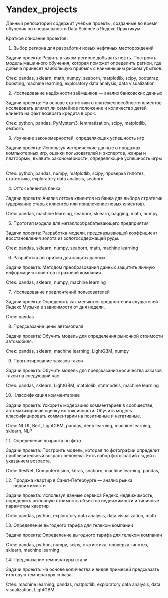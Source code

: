 # Yandex_projects

Данный репозиторий содержит учебые проекты, созданные во время обучения по специальности Data Science в Яндекс.Практикум

Краткое описание проектов:
1. Выбор региона для разработки новых нефтяных месторождений

Задачи проекта: Решить в каком регионе добывать нефть. Построить модель машинного обучения, которая поможет определить регион, где добыча принесет наибольшую прибыль с наименьшим риском убытков.

Стек: pandas, sklearn, math, numpy, seaborn, matplotlib, scipy, bootstrap, boosting, machine learning, exploratory data analysis, data visualization

2. Исследование надёжности заёмщиков — анализ банковских данных

Задачи проекта: На основе статистики о платёжеспособности клиентов исследовать влияет ли семейное положение и количество детей клиента на факт возврата кредита в срок.

Стек: python, pandas, PyMystem3, lemmatization, scipy, matplotlib, seaborn.

3. Изучение закономерностей, определяющих успешность игр

Задачи проекта: Используя исторические данные о продажах компьютерных игр, оценки пользователей и экспертов, жанры и платформы, выявить закономерности, определяющие успешность игры .

Стек: python, pandas, numpy, matplotlib, scipy, проверка гипотез,  статистика, exploratory data analysis, seaborn.

4. Отток клиентов банка

Задачи проекта: Анализ оттока клиентов из банка для выбора стратегии (удержание старых клиентов или привлечение новых клиентов).

Стек: pandas, machine learning, seaborn, sklearn, bagging, math, numpy.

5. Прототип модели для металлообрабатывающего предприятия

Задачи проекта: Разработка модели, предсказывающей коэффициент восстановления золота из золотосодержащей руды.

Стек: pandas, sklearn, numpy, seaborn, math, machine learning

6. Разработка алгоритма для защиты данных

Задачи проекта: Методом преобразования данных защитить личную информацию клиентов страховой компании. 

Стек: pandas, sklearn, numpy, machine learning

7. Исследование предпочтений пользователей

Задачи проекта: Определить как меняются предпочтения слушателей Яндекс.Музыки в зависимости от дня недели.

Стек: pandas

8. Предсказание цены автомобиля

Задачи проекта: Обучить модель для определения рыночной стоимости автомобиля.

Стек: pandas, sklearn, machine learning, LightGBM, numpy

9. Прогнозирование заказов такси

Задачи проекта: Обучить модель для предсказания количества заказов такси на следующий час.

Стек: pandas, sklearn, LightGBM, matplolib, statmodels, machine learning

10. Классификация комментариев

Задачи проекта: Ускорить модерацию комментариев в сообществе, автоматизировав оценку их токсичности. Обучить модель классифицировать комментарии на позитивные и негативные.

Стек: NLTK, Bert, LightGBM, pandas, deep learning, machine learning, sklearn, NLP

11. Определение возраста по фото

Задачи проекта: Построить модель, которая по фотографии определит приблизительный возраст человека. Есть набор фотографий людей с указанием возраста.	

Стек: ResNet, ComputerVision, keras, seaborn, machine learning, pandas, 

12. Продажа квартир в Санкт-Петербурге — анализ рынка недвижимости

Задачи проекта: Используя данные сервиса Яндекс.Недвижимость, определить рыночную стоимость объектов недвижимости и типичные параметры квартир

Стек: pandas, python, exploratory data analysis, data visualization, math

13. Определение выгодного тарифа для телеком компании

Задачи проекта: Определение выгодного тарифа для телеком компании

Стек: pandas, python, numpy, scipy, статистика, проверка гипотез, sklearn, machine learning

14. Предсказание температуры стали

Задачи проекта: На основе количества и видов примесей предсказать итоговую температуру сплава.

Стек: machine learning, pandas, matplotlib, exploratory data analysis, data visualization, LightGBM

